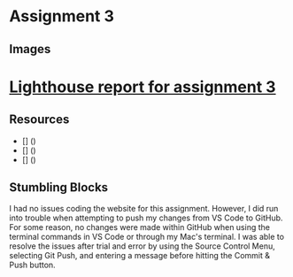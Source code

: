 # Assignment 3
## Images
# [Lighthouse report for assignment 3](https://1drv.ms/w/s!AiRhc9K4UVLYs3MQ1xLcaXeYdGK6?e=IwI4nk)

## Resources
* [] ()
* [] ()
* [] ()

## Stumbling Blocks
I had no issues coding the website for this assignment. However, I did run into trouble when attempting to push my changes from VS Code to GitHub. For some reason, no changes were made within GitHub when using the terminal commands in VS Code or through my Mac's terminal. I was able to resolve the issues after trial and error by using the Source Control Menu, selecting Git Push, and entering a message before hitting the Commit & Push button. 
